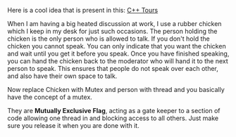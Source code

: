 Here is a cool idea that is present in this: 
[C++ Tours](https://isocpp.org/files/papers/5-Tour-Util.pdf)

When I am having a big heated discussion at work, I use a rubber chicken which I keep in my desk for just such occasions. The person holding the chicken is the only person who is allowed to talk. If you don't hold the chicken you cannot speak. You can only indicate that you want the chicken and wait until you get it before you speak. Once you have finished speaking, you can hand the chicken back to the moderator who will hand it to the next person to speak. This ensures that people do not speak over each other, and also have their own space to talk.

Now replace Chicken with Mutex and person with thread and you basically have the concept of a mutex. 

They are **Mutually Exclusive Flag**, acting as a gate keeper to a section of code allowing one thread in and blocking access to all others. 
Just make sure you release it when you are done with it. 


